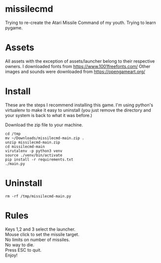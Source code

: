 # missilecmd
Trying to re-create the Atari Missile Command of my youth. Trying to learn pygame.


# Assets
All assets with the exception of assets/launcher belong to their respective owners.
I downloaded fonts from https://www.1001freefonts.com/
Other images and sounds were downloaded from https://opengameart.org/

# Install
These are the steps I recommend installing this game. I'm using python's virtualenv to make it easy to uninstall (you just remove the directory and your system is back to what it was before.)

Download the zip file to your machine.

    cd /tmp
    mv ~/Downloads/missilecmd-main.zip .
    unzip missilecmd-main.zip
    cd missilecmd-main
    virutalenv -p python3 venv
    source ./venv/bin/activate
    pip install -r requirements.txt
    ./main.py

# Uninstall

    rm -rf /tmp/missilecmd-main.py
    
# Rules
Keys 1,2 and 3 select the launcher.  
Mouse click to set the missile target.  
No limits on number of missiles.  
No way to die.  
Press ESC to quit.  
Enjoy!  

